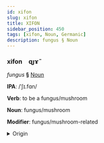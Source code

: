 ```yaml
---
id: xifon
slug: xifon
title: XIFON
sidebar_position: 450
tags: [xifon, Noun, Germanic]
description: fungus § Noun
---
```


### xifon&emsp;<span kind="abugida">ɋȷɤ̃</span>

*fungus* **§** [Noun](../../tags/Noun)

**IPA**: /ˈʃɪ.fɑn/

**Verb**: to be a fungus/mushroom

**Noun**: fungus/mushroom

**Modifier**: fungus/mushroom-related

<details>
    <summary>Origin</summary>
    Bavarian schwamm /ʃvam/<br/>
    <em>Germanic Language Family</em>
</details>